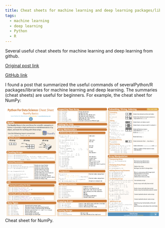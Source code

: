 ```yaml
---
title: Cheat sheets for machine learning and deep learning packages/libraries
tags:
  - machine learning
  - deep learning
  - Python
  - R
---
```

Several useful cheat sheets for machine learning and deep learning from github.

<!--more-->

[Original post link](https://startupsventurecapital.com/essential-cheat-sheets-for-machine-learning-and-deep-learning-researchers-efb6a8ebd2e5)

[GitHub link](https://github.com/kailashahirwar/cheatsheets-ai)

I found a post that summarized the useful commands of several ​Python/R packages/libraries for machine learning and deep learning. The summaries (cheat sheets) are useful for beginners. For example, the cheat sheet for NumPy:

<div class="card mb-3">
    <img class="card-img-top" src="https://raw.githubusercontent.com/jay15summer/jay15summer.github.io/master/assets/images/cheatsheet-Numpy.png"/>
    <div class="card-body bg-light">
        <div class="card-text">
            Cheat sheet for NumPy.
        </div>
    </div>
</div>
